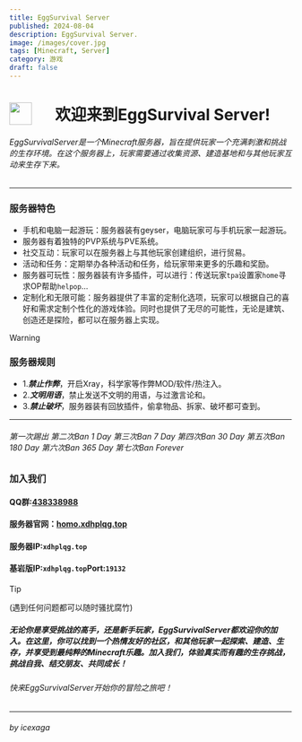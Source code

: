 ```yaml
---
title: EggSurvival Server
published: 2024-08-04
description: EggSurvival Server.
image: /images/cover.jpg
tags: [Minecraft, Server]
category: 游戏
draft: false
---
```


<div align="center">
<img align="left" src="https://github.com/XianDHP/xiandhp.github.io/blob/main/favicon.png?raw=true" width="40" heiget="40"></img>
<h1>欢迎来到EggSurvival Server!</h1>
</div>

###### EggSurvivalServer是一个Minecraft服务器，旨在提供玩家一个充满刺激和挑战的生存环境。在这个服务器上，玩家需要通过收集资源、建造基地和与其他玩家互动来生存下来。
---
### 服务器特色
- 手机和电脑一起游玩：服务器装有geyser，电脑玩家可与手机玩家一起游玩。
- 服务器有着独特的PVP系统与PVE系统。
- 社交互动：玩家可以在服务器上与其他玩家创建组织，进行贸易。
- 活动和任务：定期举办各种活动和任务，给玩家带来更多的乐趣和奖励。
- 服务器可玩性：服务器装有许多插件，可以进行：传送玩家`tpa`设置家`home`寻求OP帮助`helpop`...
- 定制化和无限可能：服务器提供了丰富的定制化选项，玩家可以根据自己的喜好和需求定制个性化的游戏体验。同时也提供了无尽的可能性，无论是建筑、创造还是探险，都可以在服务器上实现。

>[!WARNING] 
>### 服务器规则
> - 1.***禁止作弊***，开启Xray，科学家等作弊MOD/软件/热注入。
> - 2.***文明用语***，禁止发送不文明的用语，与过激言论和。
> - 3.***禁止破坏***，服务器装有回放插件，偷拿物品、拆家、破坏都可查到。
> ---
> ###### 第一次踢出 第二次Ban *1 Day* 第三次Ban *7 Day* 第四次Ban *30 Day* 第五次Ban *180 Day* 第六次Ban *365 Day* 第七次Ban *Forever*



### 加入我们
#### QQ群:[438338988](http://qm.qq.com/cgi-bin/qm/qr?_wv=1027&k=BfqvExMUQoDG3PeCt71PYUj3cjxN_rfn&authKey=O435nlMgqRiQ%2F%2B7fQzAAUZMfvxoADr6RccZJFCc40ZtuaOw6DRJcx3%2Fo7WfB9DVI&noverify=0&group_code=438338988)
#### 服务器官网：[homo.xdhplqg.top](https://homo.xdhplqg.top)
#### 服务器IP:`xdhplqg.top`
#### 基岩版IP:`xdhplqg.top`Port:`19132`

>[!TIP]
> (遇到任何问题都可以随时骚扰腐竹)
##### 无论你是享受挑战的高手，还是新手玩家，EggSurvivalServer都欢迎你的加入。在这里，你可以找到一个热情友好的社区，和其他玩家一起探索、建造、生存，并享受到最纯粹的Minecraft乐趣。加入我们，体验真实而有趣的生存挑战，挑战自我、结交朋友、共同成长！

###### 快来EggSurvivalServer开始你的冒险之旅吧！

---
###### by icexaga
